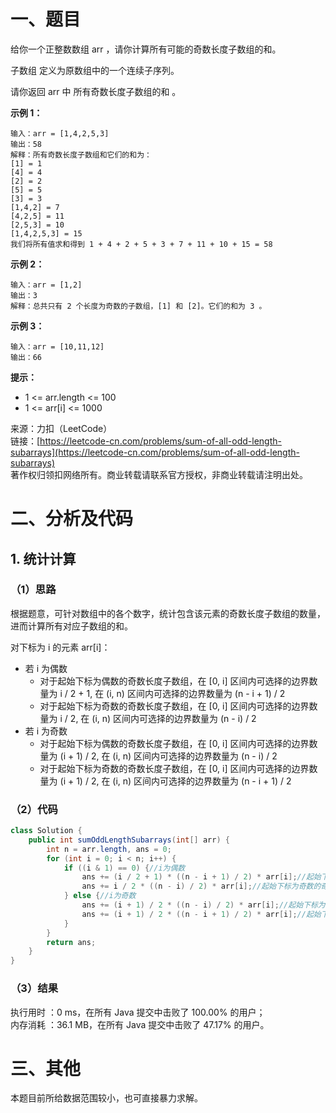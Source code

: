 # 一、题目
给你一个正整数数组 arr ，请你计算所有可能的奇数长度子数组的和。   
   
子数组 定义为原数组中的一个连续子序列。   
    
请你返回 arr 中 所有奇数长度子数组的和 。   
   
**示例 1：**    
```
输入：arr = [1,4,2,5,3]
输出：58
解释：所有奇数长度子数组和它们的和为：
[1] = 1
[4] = 4
[2] = 2
[5] = 5
[3] = 3
[1,4,2] = 7
[4,2,5] = 11
[2,5,3] = 10
[1,4,2,5,3] = 15
我们将所有值求和得到 1 + 4 + 2 + 5 + 3 + 7 + 11 + 10 + 15 = 58
```
**示例 2：**    
```
输入：arr = [1,2]
输出：3
解释：总共只有 2 个长度为奇数的子数组，[1] 和 [2]。它们的和为 3 。
```
**示例 3：**   
```
输入：arr = [10,11,12]
输出：66
```
**提示：**   
- 1 <= arr.length <= 100
- 1 <= arr[i] <= 1000
    
    
来源：力扣（LeetCode）   
链接：[https://leetcode-cn.com/problems/sum-of-all-odd-length-subarrays](https://leetcode-cn.com/problems/sum-of-all-odd-length-subarrays)    
著作权归领扣网络所有。商业转载请联系官方授权，非商业转载请注明出处。   
# 二、分析及代码    
## 1. 统计计算
### （1）思路
根据题意，可针对数组中的各个数字，统计包含该元素的奇数长度子数组的数量，进而计算所有对应子数组的和。    
    
对下标为 i 的元素 arr[i]：    
- 若 i 为偶数
    - 对于起始下标为偶数的奇数长度子数组，在 [0, i] 区间内可选择的边界数量为 i / 2 + 1, 在 (i, n) 区间内可选择的边界数量为 (n - i + 1) / 2
    - 对于起始下标为奇数的奇数长度子数组，在 [0, i] 区间内可选择的边界数量为 i / 2, 在 (i, n) 区间内可选择的边界数量为 (n - i) / 2
- 若 i 为奇数
    - 对于起始下标为偶数的奇数长度子数组，在 [0, i] 区间内可选择的边界数量为 (i + 1) / 2, 在 (i, n) 区间内可选择的边界数量为 (n - i) / 2
    - 对于起始下标为奇数的奇数长度子数组，在 [0, i] 区间内可选择的边界数量为 (i + 1) / 2, 在 (i, n) 区间内可选择的边界数量为 (n - i + 1) / 2
### （2）代码
```java
class Solution {
    public int sumOddLengthSubarrays(int[] arr) {
        int n = arr.length, ans = 0;
        for (int i = 0; i < n; i++) {
            if ((i & 1) == 0) {//i为偶数
                ans += (i / 2 + 1) * ((n - i + 1) / 2) * arr[i];//起始下标为偶数的奇数长度子数组个数
                ans += i / 2 * ((n - i) / 2) * arr[i];//起始下标为奇数的奇数长度子数组个数
            } else {//i为奇数
                ans += (i + 1) / 2 * ((n - i) / 2) * arr[i];//起始下标为偶数的奇数长度子数组个数
                ans += (i + 1) / 2 * ((n - i + 1) / 2) * arr[i];//起始下标为奇数的奇数长度子数组个数
            }
        }
        return ans;
    }
}
```
### （3）结果
执行用时 ：0 ms，在所有 Java 提交中击败了 100.00% 的用户；    
内存消耗 ：36.1 MB，在所有 Java 提交中击败了 47.17% 的用户。      
# 三、其他
本题目前所给数据范围较小，也可直接暴力求解。  
